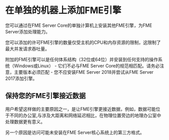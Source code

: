 # 在单独的机器上添加FME引擎

您可以通过在FME Server Core的单独计算机上安装其他FME引擎，为FME Server添加处理能力。

您可以添加的许可FME引擎的数量仅受主机的CPU和内存资源的限制，这限制了最大并发请求吞吐量。

附加的FME引擎可以是任何体系结构（32位或64位）并安装到任何支持的操作系统（Windows或Linux） - 它们不必与FME Server Core的规范相匹配。请务必注意，主要版本必须匹配 - 您不应安装FME Server 2018并尝试从FME Server 2017添加引擎。

## 保持您的FME引擎接近数据

用户希望这样做的主要原因之一，是让FME引擎更接近数据，例如，数据可能位于不同的办公室,与涉及大距离和网络延迟相比，在物理位置旁边的地理办公室中处理数据更有意义。

另一个原因是访问可能未安装在FME Server核心系统上的第三方格式。


